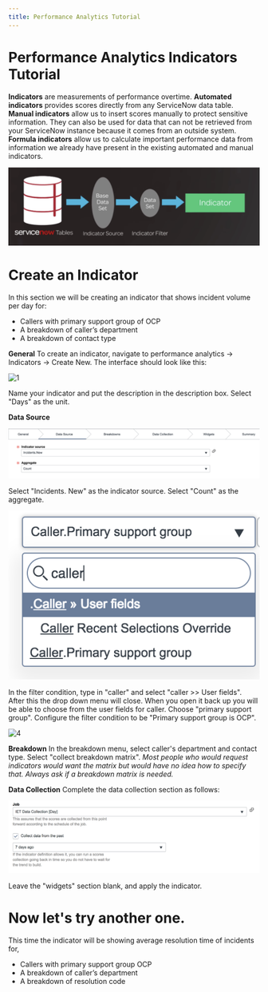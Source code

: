 ```yaml
---
title: Performance Analytics Tutorial
---
```


# Performance Analytics Indicators Tutorial

**Indicators** are measurements of performance overtime.
**Automated indicators** provides scores directly from any ServiceNow data table.
**Manual indicators** allow us to insert scores manually to protect sensitive information. They can also be used for data that can not be retrieved from your ServiceNow instance because it comes from an outside system.
**Formula indicators** allow us to calculate important performance data from information we already have present in the existing automated and manual indicators. 

![Indicator Visualization](indicator-image.png)

# Create an Indicator

In this section we will be creating an indicator that shows incident volume per day for:
* Callers with primary support group of OCP
* A breakdown of caller’s department
* A breakdown of contact type

**General**
To create an indicator, navigate to performance analytics -> Indicators -> Create New.
The interface should look like this:

![1](step1.png)

Name your indicator and put the description in the description box.
Select "Days" as the unit.

**Data Source**

![2](datasource.png)

Select "Incidents. New" as the indicator source.
Select "Count" as the aggregate.

![3](filtercondition.png)

In the filter condition, type in "caller" and select "caller >> User fields". After this the drop down menu will close. When you open it back up you will be able to choose from the user fields for caller. Choose "primary support group". 
Configure the filter condition to be "Primary support group is OCP".

![4](filterconditionresult.png)

**Breakdown**
In the breakdown menu, select caller's department and contact type. 
Select "collect breakdown matrix". 
*Most people who would request indicators would want the matrix but would have no idea how to specify that. Always ask if a breakdown matrix is needed.*

**Data Collection**
Complete the data collection section as follows:

![5](datacollection.png)

Leave the "widgets" section blank, and apply the indicator.

# Now let's try another one.

This time the indicator will be showing average resolution time of incidents for, 
* Callers with primary support group OCP
* A breakdown of caller’s department
* A breakdown of resolution code
